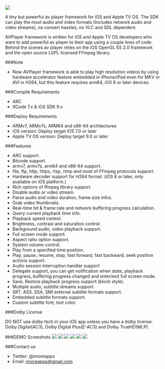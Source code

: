 
[![](https://dl.dropboxusercontent.com/u/87201024/avplayer/banner.jpg)](https://dl.dropboxusercontent.com/u/87201024/avplayer/banner.jpg)

A tiny but powerful av player framework for iOS and Apple TV OS. The SDK can play the most audio and video formats (Includes network audio and video streams), no convert hassles, no VLC and SDL dependent.

AVPlayer framework is written for iOS and Apple TV OS developers who want to add powerful av player to their app using a couple lines of code. Behind the scenes av player relies on the iOS OpenGL ES 2.0 framework and the open source LGPL licensed FFmpeg library.

###Note
- Now AVPlayer framework is able to play high resolution videos by using hardware accelerator feature embedded in iPhone/iPad even for MKV or AVI in H264, but this feature requires arm64, iOS 8 or later devices.
 
###Compile Requirements

 - ARC
 - XCode 7.x & iOS SDK 9.x

###Deploy Requirements

 - ARMv7, ARMv7s, ARM64 and x86-64 architectures
 - iOS version: Deploy target iOS 7.0 or later
 - Apple TV OS version: Deploy target 9.0 or later

###Features

 - ARC support.
 - Bitcode support.
 - armv7, armv7s, arm64 and x86-64 support.
 - file, ftp, http, https, rtsp, rtmp and most of FFmpeg protocols support.
 - Hardware decoder support for H264 format. (iOS 8 or later, only available on iOS platform.)
 - Rich options of ffmpeg library support.
 - Disable audio or video stream.
 - Parse audio and video duration, frame size infos.
 - Grab video thumbnails.
 - Real-time bit & frame rate and network buffering progress calculation.
 - Query current playback time info.
 - Playback speed control.
 - Brightness, contrast and saturation control.
 - Background audio, video playback support.
 - Full screen mode support.
 - Aspect ratio option support.
 - System volume control.
 - Play from a specified time position.
 - Play, pause, resume, stop, fast forward, fast backward, seek position actions support.
 - Audio session interruption handler support
 - Delegate support, you can get notification when state, playback progress, buffering progress changed and enter/exit full screen mode.
 - Save, Restore playback progress support (block style).
 - Multiple audio, subtitle streams support.
 - SRT, ASS, SSA, SMI external subtitle formats support.
 - Embedded subtitle formats support.
 - Custom subtitle font, text color.

###Dolby License

DO NOT use dolby tech in your iOS app unless you have a dolby license.
Dolby Digital(AC3), Dolby Digital Plus(E-AC3) and Dolby TrueHD(MLP).

###DEMO Screeshots
[![](https://dl.dropboxusercontent.com/u/87201024/avplayer/1.png)](https://dl.dropboxusercontent.com/u/87201024/avplayer/1.png)
[![](https://dl.dropboxusercontent.com/u/87201024/avplayer/2.png)](https://dl.dropboxusercontent.com/u/87201024/avplayer/2.png)
[![](https://dl.dropboxusercontent.com/u/87201024/avplayer/3.png)](https://dl.dropboxusercontent.com/u/87201024/avplayer/3.png)
[![](https://dl.dropboxusercontent.com/u/87201024/avplayer/6.png)](https://dl.dropboxusercontent.com/u/87201024/avplayer/6.png)
[![](https://dl.dropboxusercontent.com/u/87201024/avplayer/4.png)](https://dl.dropboxusercontent.com/u/87201024/avplayer/4.png)
[![](https://dl.dropboxusercontent.com/u/87201024/avplayer/5.png)](https://dl.dropboxusercontent.com/u/87201024/avplayer/5.png)

###Contact us

 - Twitter: @imoreapps
 - Email: imoreapps@gmail.com
